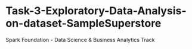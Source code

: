 # Task-3-Exploratory-Data-Analysis-on-dataset-SampleSuperstore
Spark Foundation - Data Science &amp; Business Analytics Track
